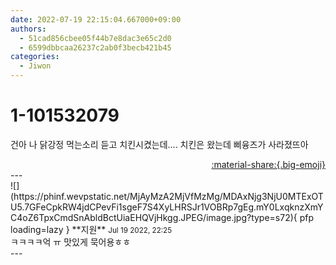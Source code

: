 ```yaml
---
date: 2022-07-19 22:15:04.667000+09:00
authors:
  - 51cad856cbee05f44b7e8dac3e65c2d0
  - 6599dbbcaa26237c2ab0f3becb421b45
categories:
  - Jiwon
---
```


# 1-101532079

<div class="post-container" markdown="1">
<div class="content-container md-sidebar__scrollwrap" markdown="1">

건아 나 닭강정 먹는소리 듣고 치킨시켰는데.... 치킨은 왔는데 삐융즈가 사라졌뜨아

</div>
</div>

<div style="text-align: right;" markdown="1">
<a href="https://weverse.io/fromis9/fanpost/1-101532079" style="text-align: right;">:material-share:{.big-emoji}</a>
</div>
---

<div class="comments-container md-sidebar__scrollwrap" markdown="1">
<div class="comment" markdown="1">
<div class='id-container' markdown="1">
![](https://phinf.wevpstatic.net/MjAyMzA2MjVfMzMg/MDAxNjg3NjU0MTExOTU5.7GFeCpkRW4jdCPevFi1sgeF7S4XyLHRSJr1VOBRp7gEg.mY0LxqknzXmYC4oZ6TpxCmdSnAbldBctUiaEHQVjHkgg.JPEG/image.jpg?type=s72){ pfp loading=lazy }
**<span class="artist">지원</span>** <small>Jul 19 2022, 22:25</small><br>
</div>
<div class='comment-body' markdown="1">
ㅋㅋㅋㅋ억 ㅠ 맛있게 묵어용ㅎㅎ
</div>
</div>
</div>
---
